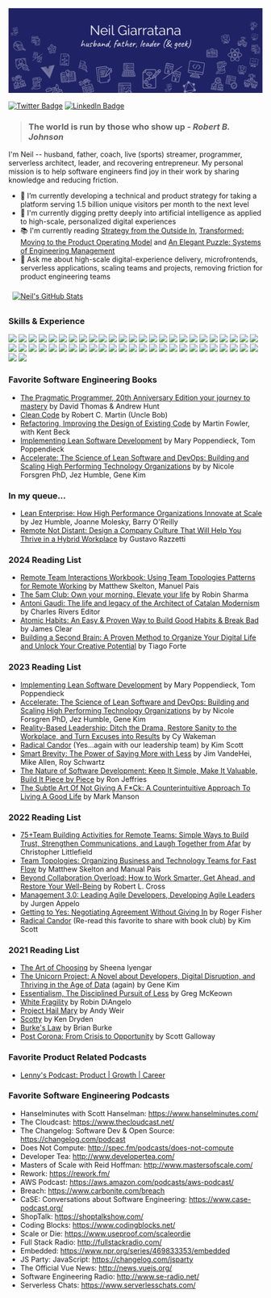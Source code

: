 [![Neil's GitHub Banner](./assets/banner.png)](https://neilsmind.com)

[![Twitter Badge](https://img.shields.io/badge/Twitter-Profile-informational?style=flat&logo=twitter&logoColor=white&color=1CA2F1)](https://twitter.com/neilsmind)
[![LinkedIn Badge](https://img.shields.io/badge/LinkedIn-Profile-informational?style=flat&logo=linkedin&logoColor=white&color=0D76A8)](https://www.linkedin.com/in/neilgiarratana/)

> ### The world is run by those who show up - _Robert B. Johnson_

I'm Neil -- husband, father, coach, live (sports) streamer, programmer, serverless architect, leader, and recovering entrepreneur.  My personal mission is to help software engineers find joy in their work by sharing knowledge and reducing friction.

- 🔭 I’m currently developing a technical and product strategy for taking a platform serving 1.5 billion unique visitors per month to the next level
- 🌱 I'm currently digging pretty deeply into artificial intelligence as applied to high-scale, personalized digital experiences
- 📚 I'm currently reading [Strategy from the Outside In](https://a.co/d/gzNQWtj), [Transformed: Moving to the Product Operating Model](https://a.co/d/aT1OJsN) and [An Elegant Puzzle: Systems of Engineering Management](https://a.co/d/cVZGJsW)
- 💬 Ask me about high-scale digital-experience delivery, microfrontends, serverless applications, scaling teams and projects, removing friction for product engineering teams

<a href="https://github.com/neilsmind">
  <img align="center" style="margin:0.5rem" src="https://github-readme-stats.vercel.app/api?username=neilsmind&show_icons=true&line_height=27&count_private=true&title_color=ffffff&text_color=c9cacc&icon_color=898EFF&bg_color=1A2B34" alt="Neil's GitHub Stats" />
</a>

### Skills & Experience

![](https://img.shields.io/badge/AWS-informational?style=flat&logo=amazon%20aws&logoColor=white&color=343BC2)
![](https://img.shields.io/badge/HTML-informational?style=flat&logo=html5&logoColor=white&color=343BC2)
![](https://img.shields.io/badge/Javascript-informational?style=flat&logo=javascript&logoColor=white&color=343BC2)
![](https://img.shields.io/badge/Typescript-informational?style=flat&logo=typescript&logoColor=white&color=343BC2)
![](https://img.shields.io/badge/React-informational?style=flat&logo=react&logoColor=white&color=343BC2)
![](https://img.shields.io/badge/Vue.js-informational?style=flat&logo=vue.js&logoColor=white&color=343BC2)
![](https://img.shields.io/badge/Angular-informational?style=flat&logo=angular&logoColor=white&color=343BC2)
![](https://img.shields.io/badge/Java-informational?style=flat&logo=java&logoColor=white&color=343BC2)
![](https://img.shields.io/badge/Ruby-informational?style=flat&logo=ruby&logoColor=white&color=343BC2)
![](https://img.shields.io/badge/Rails-informational?style=flat&logo=Ruby-on-Rails&logoColor=white&color=343BC2)
![](https://img.shields.io/badge/PHP-informational?style=flat&logo=php&logoColor=white&color=343BC2)
![](https://img.shields.io/badge/CSS-informational?style=flat&logo=SASS&logoColor=white&color=343BC2)
![](https://img.shields.io/badge/CSS-informational?style=flat&logo=CSS3&logoColor=white&color=343BC2)
![](https://img.shields.io/badge/Bootrap-informational?style=flat&logo=Bootstrap&logoColor=white&color=343BC2)
![](https://img.shields.io/badge/Bulma-informational?style=flat&logo=Bulma&logoColor=white&color=343BC2)
![](https://img.shields.io/badge/GitHub-informational?style=flat&logo=GitHub&logoColor=white&color=343BC2)
![](https://img.shields.io/badge/Bitbucket-informational?style=flat&logo=Bitbucket&logoColor=white&color=343BC2)
![](https://img.shields.io/badge/Jira-informational?style=flat&logo=Jira-Software&logoColor=white&color=343BC2)
![](https://img.shields.io/badge/OpenAPI-informational?style=flat&logo=openapi-initiative&logoColor=white&color=343BC2)
![](https://img.shields.io/badge/GraphQL-informational?style=flat&logo=graphql&logoColor=white&color=343BC2)
![](https://img.shields.io/badge/Postgres-informational?style=flat&logo=postgresql&logoColor=white&color=343BC2)
![](https://img.shields.io/badge/Mysql-informational?style=flat&logo=mysql&logoColor=white&color=343BC2)
![](https://img.shields.io/badge/MongoDB-informational?style=flat&logo=mongodb&logoColor=white&color=343BC2)
![](https://img.shields.io/badge/Eslint-informational?style=flat&logo=eslint&logoColor=white&color=343BC2)
![](https://img.shields.io/badge/Prettier-informational?style=flat&logo=prettier&logoColor=white&color=343BC2)
![](https://img.shields.io/badge/Redux-informational?style=flat&logo=redux&logoColor=white&color=343BC2)
![](https://img.shields.io/badge/Jasmine-informational?style=flat&logo=Jasmine&logoColor=white&color=343BC2)
![](https://img.shields.io/badge/Jest-informational?style=flat&logo=jest&logoColor=white&color=343BC2)
![](https://img.shields.io/badge/Mocha-informational?style=flat&logo=Mocha&logoColor=white&color=343BC2)
![](https://img.shields.io/badge/Cypress-informational?style=flat&logo=Cypress&logoColor=white&color=343BC2)
![](https://img.shields.io/badge/Docker-informational?style=flat&logo=docker&logoColor=white&color=343BC2)
![](https://img.shields.io/badge/Kubernetes-informational?style=flat&logo=kubernetes&logoColor=white&color=343BC2)
![](https://img.shields.io/badge/NGINX-informational?style=flat&logo=nginx&logoColor=white&color=343BC2)
![](https://img.shields.io/badge/Jenkins-informational?style=flat&logo=jenkins&logoColor=white&color=343BC2)
![](https://img.shields.io/badge/Github%20Actions-informational?style=flat&logo=github-actions&logoColor=white&color=343BC2)
![](https://img.shields.io/badge/Codeship-informational?style=flat&logo=codeship&logoColor=white&color=343BC2)
![](https://img.shields.io/badge/SonarQube-informational?style=flat&logo=SonarQube&logoColor=white&color=343BC2)
![](https://img.shields.io/badge/Code%20Climate-informational?style=flat&logo=code-climate&logoColor=white&color=343BC2)
![](https://img.shields.io/badge/Snyk-informational?style=flat&logo=snyk&logoColor=white&color=343BC2)
![](https://img.shields.io/badge/NPM-informational?style=flat&logo=npm&logoColor=white&color=343BC2)
![](https://img.shields.io/badge/Yarn-informational?style=flat&logo=yarn&logoColor=white&color=343BC2)
![](https://img.shields.io/badge/Postman-informational?style=flat&logo=Postman&logoColor=white&color=343BC2)
![](https://img.shields.io/badge/New%20Relic-informational?style=flat&logo=New-Relic&logoColor=white&color=343BC2)
![](https://img.shields.io/badge/Google%20Analytics-informational?style=flat&logo=Google-Analytics&logoColor=white&color=343BC2)
![](https://img.shields.io/badge/MS%20Azure-informational?style=flat&logo=microsoft-azure&logoColor=white&color=343BC2)
![](https://img.shields.io/badge/Linode-informational?style=flat&logo=linode&logoColor=white&color=343BC2)
![](https://img.shields.io/badge/DigitalOcean-informational?style=flat&logo=digitalocean&logoColor=white&color=343BC2)
![](https://img.shields.io/badge/Heroku-informational?style=flat&logo=heroku&logoColor=white&color=343BC2)
![](https://img.shields.io/badge/Netlify-informational?style=flat&logo=netlify&logoColor=white&color=343BC2)
![](https://img.shields.io/badge/MacOS-informational?style=flat&logo=apple&logoColor=white&color=343BC2)
![](https://img.shields.io/badge/Linux-informational?style=flat&logo=linux&logoColor=white&color=343BC2)
![](https://img.shields.io/badge/Windows-informational?style=flat&logo=windows&logoColor=white&color=343BC2)


### Favorite Software Engineering Books

- [The Pragmatic Programmer, 20th Anniversary Edition your journey to mastery](https://pragprog.com/titles/tpp20/the-pragmatic-programmer-20th-anniversary-edition/) by David Thomas & Andrew Hunt
- [Clean Code](https://www.amazon.com/Clean-Code-Handbook-Software-Craftsmanship/dp/0132350882) by Robert C. Martin (Uncle Bob)
- [Refactoring, Improving the Design of Existing Code](https://martinfowler.com/books/refactoring.html) by Martin Fowler, with Kent Beck
- [Implementing Lean Software Development](https://a.co/d/geugtX0) by Mary Poppendieck, Tom Poppendieck
- [Accelerate: The Science of Lean Software and DevOps: Building and Scaling High Performing Technology Organizations](https://a.co/d/cbd183h) by by Nicole Forsgren PhD, Jez Humble, Gene Kim

### In my queue...

- [Lean Enterprise: How High Performance Organizations Innovate at Scale](https://a.co/d/do2eoF9) by  Jez Humble, Joanne Molesky, Barry O'Reilly
- [Remote Not Distant: Design a Company Culture That Will Help You Thrive in a Hybrid Workplace](https://a.co/d/ioGaZlL) by Gustavo Razzetti

### 2024 Reading List

- [Remote Team Interactions Workbook: Using Team Topologies Patterns for Remote Working](https://a.co/d/bu4sfUx) by Matthew Skelton, Manuel Pais
- [The 5am Club: Own your morning. Elevate your life](https://a.co/d/3gvi0Je) by Robin Sharma
- [Antoni Gaudi: The life and legacy of the Architect of Catalan Modernism](https://a.co/d/gK4T6Bo) by Charles Rivers Editor
- [Atomic Habits: An Easy & Proven Way to Build Good Habits & Break Bad](https://a.co/d/50RKAeC) by James Clear
- [Building a Second Brain: A Proven Method to Organize Your Digital Life and Unlock Your Creative Potential](https://a.co/d/f02yUQy) by Tiago Forte


### 2023 Reading List

- [Implementing Lean Software Development](https://a.co/d/geugtX0) by Mary Poppendieck, Tom Poppendieck
- [Accelerate: The Science of Lean Software and DevOps: Building and Scaling High Performing Technology Organizations](https://a.co/d/cbd183h) by by Nicole Forsgren PhD, Jez Humble, Gene Kim
- [Reality-Based Leadership: Ditch the Drama, Restore Sanity to the Workplace, and Turn Excuses into Results](https://a.co/d/ivZbOst) by Cy Wakeman
- [Radical Candor](https://www.amazon.com/Radical-Candor-Revised-Kick-Ass-Humanity-ebook/dp/B07P9LPXPT) (Yes...again with our leadership team) by Kim Scott
- [Smart Brevity: The Power of Saying More with Less](https://a.co/d/crXthZR) by  Jim VandeHei, Mike Allen, Roy Schwartz
- [The Nature of Software Development: Keep It Simple, Make It Valuable, Build It Piece by Piece](https://a.co/d/51EA8Gd) by Ron Jeffries
- [The Subtle Art Of Not Giving A F*Ck: A Counterintuitive Approach To Living A Good Life](https://a.co/d/8CjhJr4) by Mark Manson

### 2022 Reading List

- [75+Team Building Activities for Remote Teams: Simple Ways to Build Trust, Strengthen Communications, and Laugh Together from Afar](https://a.co/d/4upuZZm) by Christopher Littlefield
- [Team Topologies: Organizing Business and Technology Teams for Fast Flow](https://www.amazon.com/Team-Topologies-Organizing-Business-Technology-ebook/dp/B09JWT9S4D) by Matthew Skelton and Manual Pais
- [Beyond Collaboration Overload: How to Work Smarter, Get Ahead, and Restore Your Well-Being](https://www.amazon.com/Beyond-Collaboration-Overload-Smarter-Well-Being-ebook/dp/B08T219DQC) by Robert L. Cross
- [Management 3.0: Leading Agile Developers, Developing Agile Leaders](https://www.amazon.com/Management-3-0-Developers-Developing-Addison-Wesley/dp/0321712471) by Jurgen Appelo
- [Getting to Yes: Negotiating Agreement Without Giving In](https://www.amazon.com/Getting-Yes-Negotiating-Agreement-Without-ebook/dp/B0051SDM5Q) by Roger Fisher
- [Radical Candor](https://www.amazon.com/Radical-Candor-Revised-Kick-Ass-Humanity-ebook/dp/B07P9LPXPT) (Re-read this favorite to share with book club) by Kim Scott

### 2021 Reading List

- [The Art of Choosing](https://www.amazon.com/Art-Choosing-Sheena-Iyengar-ebook/dp/B0035II95W) by Sheena Iyengar
- [The Unicorn Project: A Novel about Developers, Digital Disruption, and Thriving in the Age of Data](https://www.amazon.com/Unicorn-Project-Developers-Disruption-Thriving-ebook/dp/B07QT9QR41) (again) by Gene Kim
- [Essentialism, The Disciplined Pursuit of Less](https://www.amazon.com/Essentialism-Greg-McKeown-audiobook/dp/B00IWYP5NI) by Greg McKeown
- [White Fragility](https://www.amazon.com/White-Fragility-People-About-Racism-ebook/dp/B07638ZFN1) by Robin DiAngelo
- [Project Hail Mary](https://www.amazon.com/Project-Hail-Mary-Andy-Weir-ebook/dp/B08FHBV4ZX) by Andy Weir
- [Scotty](https://www.amazon.com/Scotty-Hockey-Life-Like-Other-ebook/dp/B07T2VNRF5) by Ken Dryden
- [Burke's Law](https://www.amazon.com/dp/B087B58BYJ) by Brian Burke
- [Post Corona: From Crisis to Opportunity](https://www.amazon.com/Post-Corona-Opportunity-Scott-Galloway-ebook/dp/B08HL8JYZN) by Scott Galloway


### Favorite Product Related Podcasts
- [Lenny's Podcast: Product | Growth | Career](https://www.lennysnewsletter.com/podcast)

### Favorite Software Engineering Podcasts

- Hanselminutes with Scott Hanselman: https://www.hanselminutes.com/
- The Cloudcast: https://www.thecloudcast.net/
- The Changelog: Software Dev & Open Source: https://changelog.com/podcast
- Does Not Compute: http://spec.fm/podcasts/does-not-compute
- Developer Tea: http://www.developertea.com/
- Masters of Scale with Reid Hoffman: http://www.mastersofscale.com/
- Rework: https://rework.fm/
- AWS Podcast: https://aws.amazon.com/podcasts/aws-podcast/
- Breach: https://www.carbonite.com/breach
- CaSE: Conversations about Software Engineering: https://www.case-podcast.org/
- ShopTalk: https://shoptalkshow.com/
- Coding Blocks: https://www.codingblocks.net/
- Scale or Die: https://www.useproof.com/scaleordie
- Full Stack Radio: http://fullstackradio.com/
- Embedded: https://www.npr.org/series/469833353/embedded
- JS Party: JavaScript: https://changelog.com/jsparty
- The Official Vue News: http://news.vuejs.org/
- Software Engineering Radio: http://www.se-radio.net/
- Serverless Chats: https://www.serverlesschats.com/
